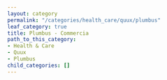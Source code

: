 ```yaml
---
layout: category
permalink: "/categories/health_care/quux/plumbus"
leaf_category: true
title: Plumbus - Commercia
path_to_this_category:
- Health & Care
- Quux
- Plumbus
child_categories: []
---
```

